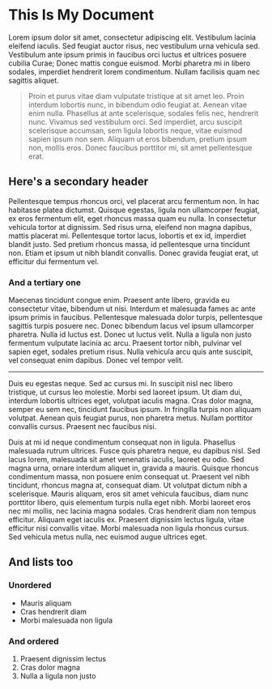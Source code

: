# This Is My Document

Lorem ipsum dolor sit amet, consectetur adipiscing elit. Vestibulum lacinia eleifend iaculis. Sed feugiat auctor risus, nec vestibulum urna vehicula sed. Vestibulum ante ipsum primis in faucibus orci luctus et ultrices posuere cubilia Curae; Donec mattis congue euismod. Morbi pharetra mi in libero sodales, imperdiet hendrerit lorem condimentum. Nullam facilisis quam nec sagittis aliquet.

> Proin et purus vitae diam vulputate tristique at sit amet leo. Proin interdum lobortis nunc, in bibendum odio feugiat at. Aenean vitae enim nulla. Phasellus at ante scelerisque, sodales felis nec, hendrerit nunc. Vivamus sed vestibulum orci. Sed imperdiet, arcu suscipit scelerisque accumsan, sem ligula lobortis neque, vitae euismod sapien ipsum non sem. Aliquam ut eros bibendum, pretium ipsum non, mollis eros. Donec faucibus porttitor mi, sit amet pellentesque erat.

## Here's a secondary header

Pellentesque tempus rhoncus orci, vel placerat arcu fermentum non. In hac habitasse platea dictumst. Quisque egestas, ligula non ullamcorper feugiat, ex eros fermentum elit, eget rhoncus massa quam eu nulla. In consectetur vehicula tortor at dignissim. Sed risus urna, eleifend non magna dapibus, mattis placerat mi. Pellentesque tortor lacus, lobortis et ex id, imperdiet blandit justo. Sed pretium rhoncus massa, id pellentesque urna tincidunt non. Etiam et ipsum ut nibh blandit convallis. Donec gravida feugiat erat, ut efficitur dui fermentum vel.

### And a tertiary one

Maecenas tincidunt congue enim. Praesent ante libero, gravida eu consectetur vitae, bibendum ut nisi. Interdum et malesuada fames ac ante ipsum primis in faucibus. Pellentesque malesuada dolor turpis, pellentesque sagittis turpis posuere nec. Donec bibendum lacus vel ipsum ullamcorper pharetra. Nulla id luctus est. Donec ut luctus velit. Nulla a ligula non justo fermentum vulputate lacinia ac arcu. Praesent tortor nibh, pulvinar vel sapien eget, sodales pretium risus. Nulla vehicula arcu quis ante suscipit, vel consequat enim dapibus. Donec vel tempor velit.

----

Duis eu egestas neque. Sed ac cursus mi. In suscipit nisl nec libero tristique, ut cursus leo molestie. Morbi sed laoreet ipsum. Ut diam dui, interdum lobortis ultrices eget, volutpat iaculis magna. Cras dolor magna, semper eu sem nec, tincidunt faucibus ipsum. In fringilla turpis non aliquam volutpat. Aenean quis feugiat purus, non pharetra metus. Nullam porttitor convallis cursus. Praesent nec faucibus nisi.

Duis at mi id neque condimentum consequat non in ligula. Phasellus malesuada rutrum ultrices. Fusce quis pharetra neque, eu dapibus nisl. Sed lacus lorem, malesuada sit amet venenatis iaculis, laoreet eu odio. Sed magna urna, ornare interdum aliquet in, gravida a mauris. Quisque rhoncus condimentum massa, non posuere enim consequat ut. Praesent vel nibh tincidunt, rhoncus magna at, consequat diam. Ut volutpat dictum nibh a scelerisque. Mauris aliquam, eros sit amet vehicula faucibus, diam nunc porttitor libero, quis elementum turpis nulla eget nibh. Morbi laoreet eros nec mi mollis, nec lacinia magna sodales. Cras hendrerit diam non tempus efficitur. Aliquam eget iaculis ex. Praesent dignissim lectus ligula, vitae efficitur nisi convallis vitae. Morbi malesuada non ligula rhoncus cursus. Sed vehicula metus nulla, nec euismod augue ultrices eget.

## And lists too

### Unordered

* Mauris aliquam
* Cras hendrerit diam
* Morbi malesuada non ligula

### And ordered

1. Praesent dignissim lectus
2. Cras dolor magna
3. Nulla a ligula non justo

